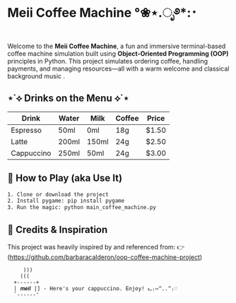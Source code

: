 # Meii Coffee Machine °❀⋆.ೃ࿔*:･

Welcome to the **Meii Coffee Machine**, a fun and immersive terminal-based coffee machine simulation built using **Object-Oriented Programming (OOP)** principles in Python. This project simulates ordering coffee, handling payments, and managing resources—all with a warm welcome and classical background music .

## ⋆˙⟡ Drinks on the Menu ⟡˙⋆

| Drink       | Water | Milk | Coffee | Price |
|-------------|-------|------|--------|-------|
| Espresso    | 50ml  | 0ml  | 18g    | $1.50 |
| Latte       | 200ml | 150ml| 24g    | $2.50 |
| Cappuccino  | 250ml | 50ml | 24g    | $3.00 |

## 🐾 How to Play (aka Use It)
```bash
1. Clone or download the project
2. Install pygame: pip install pygame
3. Run the magic: python main_coffee_machine.py  
```
## 🐾 Credits & Inspiration
This project was heavily inspired by and referenced from:
👉 (https://github.com/barbaracalderon/oop-coffee-machine-project)

         )))
        (((  
      +------+
      | 𝒎𝒆𝒊𝒊 |] - Here's your cappuccino. Enjoy! ᓚ₍⑅^..^₎♡
      `------'